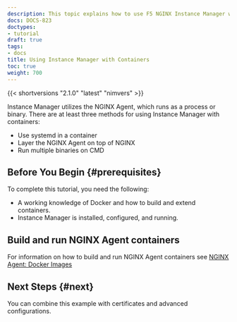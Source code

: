 ```yaml
---
description: This topic explains how to use F5 NGINX Instance Manager with containers.
docs: DOCS-823
doctypes:
- tutorial
draft: true
tags:
- docs
title: Using Instance Manager with Containers
toc: true
weight: 700
---
```


{{< shortversions "2.1.0" "latest" "nimvers" >}}

Instance Manager utilizes the NGINX Agent, which runs as a process or binary. There are at least three methods for using Instance Manager with containers:

- Use systemd in a container
- Layer the NGINX Agent on top of NGINX
- Run multiple binaries on CMD

## Before You Begin {#prerequisites}

To complete this tutorial, you need the following:

- A working knowledge of Docker and how to build and extend containers.
- Instance Manager is installed, configured, and running.

## Build and run NGINX Agent containers

For information on how to build and run NGINX Agent containers see [NGINX Agent: Docker Images](https://docs.nginx.com/nginx-agent/docker-images/)

## Next Steps {#next}

You can combine this example with certificates and advanced configurations.

<br>
